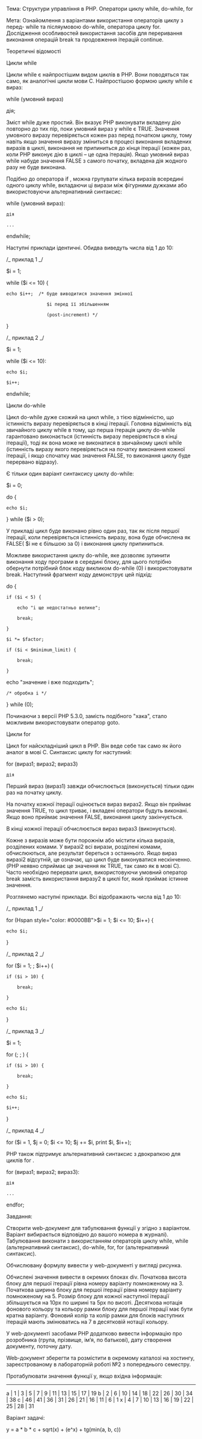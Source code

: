 Тема: Структури управління в PHP. Оператори циклу while, do-while, for

Мета: Ознайомлення з варіантами використання операторів циклу з перед- while та післяумовою do-while, оператора циклу for. Дослідження особливостей використання засобів для переривання виконання операцій break та продовження ітерацій continue.

Теоретичні відомості

Цикли while

Цикли while є найпростішим видом циклів в PHP. Вони поводяться так само, як аналогічні цикли мови C. Найпростішою формою циклу while є вираз:

while (умовний вираз)

дія;

Зміст while дуже простий. Він вказує PHP виконувати вкладену дію повторно до тих пір, поки умовний вираз у while є TRUE. Значення умовного виразу перевіряється кожен раз перед початком циклу, тому навіть якщо значення виразу зміниться в процесі виконання вкладених виразів в циклі, виконання не припиниться до кінця ітерації (кожен раз, коли PHP виконує дію в циклі – це одна ітерація). Якщо умовний вираз while набуде значення FALSE з самого початку, вкладена дія жодного разу не буде виконана.

Подібно до оператора if , можна групувати кілька виразів всередині одного циклу while, вкладаючи ці вирази між фігурними дужками або використовуючи альтернативний синтаксис:

while (умовний вираз):

    дія

    ...

endwhile;

Наступні приклади ідентичні. Обидва виведуть числа від 1 до 10:

/_ приклад 1 _/

$i = 1;

while ($i <= 10) {

    echo $i++;  /* буде виводитися значення змінної

                   $i перед її збільшенням

                   (post-increment) */

}

/_ приклад 2 _/

$i = 1;

while ($i <= 10):

    echo $i;

    $i++;

endwhile;

Цикли do-while

Цикл do-while дуже схожий на цикл while, з тією відмінністю, що істинність виразу перевіряється в кінці ітерації. Головна відмінність від звичайного циклу while в тому, що перша ітерація циклу do-while гарантовано виконається (істинність виразу перевіряється в кінці ітерації), тоді як вона може не виконатися в звичайному циклі while (істинність виразу якого перевіряється на початку виконання кожної ітерації, і якщо спочатку має значення FALSE, то виконання циклу буде перервано відразу).

Є тільки один варіант синтаксису циклу do-while:

$i = 0;

do {

    echo $i;

} while ($i > 0);

У прикладі цикл буде виконано рівно один раз, так як після першої ітерації, коли перевіряється істинність виразу, вона буде обчислена як FALSE( $i не є більшою за 0) і виконання циклу припиниться.

Можливе використання циклу do-while, яке дозволяє зупинити виконання ходу програми в середині блоку, для цього потрібно обернути потрібний блок коду викликом do-while (0) і використовувати break. Наступний фрагмент коду демонструє цей підхід:

do {

    if ($i < 5) {

        echo "i ще недостатньо велике";

        break;

    }

    $i *= $factor;

    if ($i < $minimum_limit) {

        break;

    }

echo "значение i вже подходить";

    /* обробка i */

} while (0);

Починаючи з версії PHP 5.3.0, замість подібного "хака", стало можливим використовувати оператор goto.

Цикли for

Цикл for найскладніший цикл в PHP. Він веде себе так само як його аналог в мові C. Синтаксис циклу for наступний:

for (вираз1; вираз2; вираз3)

    дія

Перший вираз (вираз1) завжди обчислюється (виконується) тільки один раз на початку циклу.

На початку кожної ітерації оцінюється вираз вираз2. Якщо він приймає значення TRUE, то цикл триває, і вкладені оператори будуть виконані. Якщо воно приймає значення FALSE, виконання циклу закінчується.

В кінці кожної ітерації обчислюється вираз вираз3 (виконується).

Кожне з виразів може бути порожнім або містити кілька виразів, розділених комами. У виразі2 всі вирази, розділені комами, обчислюються, але результат береться з останнього. Якщо вираз виразі2 відсутній, це означає, що цикл буде виконуватися нескінченно. (PHP неявно сприймає це значення як TRUE, так само як в мові C). Часто необхідно перервати цикл, використовуючи умовний оператор break замість використання виразу2 в циклі for, який приймає істинне значення.

Розглянемо наступні приклади. Всі відображають числа від 1 до 10:

/_ приклад 1 _/

for (Hspan style="color: #0000BB">$i = 1; $i <= 10; $i++) {

    echo $i;

}

/_ приклад 2 _/

for ($i = 1; ; $i++) {

    if ($i > 10) {

        break;

    }

    echo $i;

}

/_ приклад 3 _/

$i = 1;

for (; ; ) {

    if ($i > 10) {

        break;

    }

    echo $i;

    $i++;

}

/_ приклад 4 _/

for ($i = 1, $j = 0; $i <= 10; $j += $i, print $i, $i++);

PHP також підтримує альтернативний синтаксис з двокрапкою для циклів for .

for (вираз1; вираз2; вираз3):

    дія

    ...

endfor;

Завдання:

Створити web-документ для табулювання функції y згідно з варіантом. Варіант вибирається відповідно до вашого номера в журналі). Табулювання виконати з використанням операторів циклу while, while (альтернативний синтаксис), do-while, for, for (альтернативний синтаксис).

Обчислювану формулу вивести у web-документі у вигляді рисунка.

Обчислені значення вивести в окремих блоках div. Початкова висота блоку для першої ітерації рівна номеру варіанту помноженому на 3. Початкова ширина блоку для першої ітерації рівна номеру варіанту помноженому на 5. Розмір блоку для кожної наступної ітерації збільшується на 10px по ширині та 5px по висоті. Десяткова нотація фонового кольору та кольору рамки блоку для першої ітерації має бути кратна варіанту. Фоновий колір та колір рамки для блоків наступних ітерацій мають змінюватись на 7 в десятковій нотації кольору.

У web-документі засобами PHP додатково вивести інформацію про розробника (група, прізвище, ім’я, по батькові), дату створення документу, поточну дату.

Web-документ зберегти та розмістити в окремому каталозі на хостингу, зареєстрованому в лабораторній роботі №2 з попереднього семестру.

Протабулювати значення функції y, якщо вхідна інформація:

---

a | 1 | 3 | 5 | 7 | 9 | 11 | 13 | 15 | 17 | 19
b | 2 | 6 | 10 | 14 | 18 | 22 | 26 | 30 | 34 | 38
c | 46 | 41 | 36 | 31 | 26 | 21 | 16 | 11 | 6 | 1
x | 4 | 7 | 10 | 13 | 16 | 19 | 22 | 25 | 28 | 31

Варіант задачі:

y = a * b * c + sqrt(x) + (e^x) + tg(min(a, b, c))
